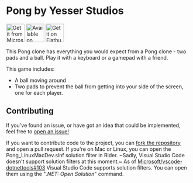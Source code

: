 # Pong by Yesser Studios

[<img src="https://get.microsoft.com/images/en-us%20dark.svg" alt="Get it from Microsoft Store" height="50">](https://apps.microsoft.com/detail/Pong%20by%20Yesser%20Studios/9nts97b4pct6?mode=direct">)
[<img src="https://static.itch.io/images/badge.svg" alt="Available on itch.io" height="50">](https://yesseruser.itch.io/pong)
[<img height="50" alt='Get it on Flathub' src='https://flathub.org/api/badge?svg&locale=en'/>](https://flathub.org/apps/io.github.yesser_studios.Pong)

This Pong clone has everything you would expect from a Pong clone - two pads and a ball.
Play it with a keyboard or a gamepad with a friend.

This game includes:
- A ball moving around
- Two pads to prevent the ball from getting into your side of the screen, one for each player.

## Contributing
If you've found an issue, or have got an idea that could be implemented, feel free to [open an issue!](https://github.com/yesser-studios/Pong/issues/new)

If you want to contribute code to the project, you can [fork the repository](https://github.com/yesser-studios/Pong/fork) and open a pull request.
If you're on Mac or Linux, you can open the Pong_LinuxMacDev.slnf solution filter in Rider. ~Sadly, Visual Studio Code doesn't support solution filters at this moment.~ As of [Microsoft/vscode-dotnettools#103](https://github.com/microsoft/vscode-dotnettools/issues/103) Visual Studio Code supports solution filters. You can open them using the "*.NET: Open Solution*" command.
